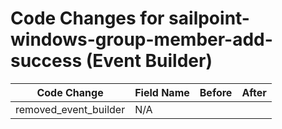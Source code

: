 # Code Changes for sailpoint-windows-group-member-add-success (Event Builder)

| Code Change | Field Name | Before | After |
|-------------|------------|--------|-------|
| removed_event_builder | N/A |  |  |